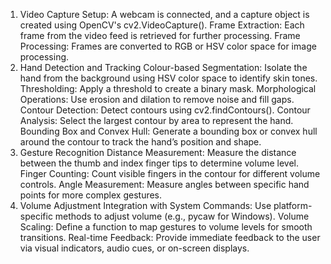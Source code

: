 1. Video Capture
	Setup: A webcam is connected, and a capture object is created using OpenCV's cv2.VideoCapture().
	Frame Extraction: Each frame from the video feed is retrieved for further processing.
	Frame Processing: Frames are converted to RGB or HSV color space for image processing.
2. Hand Detection and Tracking
	Colour-based Segmentation: Isolate the hand from the background using HSV color space to identify skin tones.
	Thresholding: Apply a threshold to create a binary mask.
	Morphological Operations: Use erosion and dilation to remove noise and fill gaps.
	Contour Detection: Detect contours using cv2.findContours().
	Contour Analysis: Select the largest contour by area to represent the hand.
	Bounding Box and Convex Hull: Generate a bounding box or convex hull around the contour to track the hand’s position and shape.
3. Gesture Recognition
	Distance Measurement: Measure the distance between the thumb and index finger tips to determine volume level.
	Finger Counting: Count visible fingers in the contour for different volume controls.
	Angle Measurement: Measure angles between specific hand points for more complex gestures.
4. Volume Adjustment
	Integration with System Commands: Use platform-specific methods to adjust volume (e.g., pycaw for Windows).
	Volume Scaling: Define a function to map gestures to volume levels for smooth transitions.
	Real-time Feedback: Provide immediate feedback to the user via visual indicators, audio cues, or on-screen displays.
